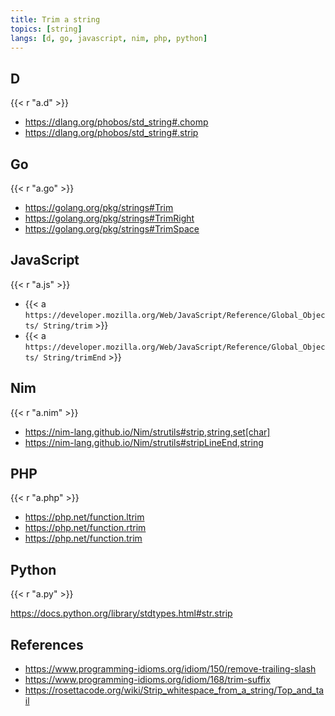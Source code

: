 ```yaml
---
title: Trim a string
topics: [string]
langs: [d, go, javascript, nim, php, python]
---
```


## D

{{< r "a.d" >}}

- <https://dlang.org/phobos/std_string#.chomp>
- <https://dlang.org/phobos/std_string#.strip>

## Go

{{< r "a.go" >}}

- <https://golang.org/pkg/strings#Trim>
- <https://golang.org/pkg/strings#TrimRight>
- <https://golang.org/pkg/strings#TrimSpace>

## JavaScript

{{< r "a.js" >}}

- {{< a `https://developer.mozilla.org/Web/JavaScript/Reference/Global_Objects/
   String/trim` >}}
- {{< a `https://developer.mozilla.org/Web/JavaScript/Reference/Global_Objects/
   String/trimEnd` >}}

## Nim

{{< r "a.nim" >}}

- <https://nim-lang.github.io/Nim/strutils#strip,string,set[char]>
- <https://nim-lang.github.io/Nim/strutils#stripLineEnd,string>

## PHP

{{< r "a.php" >}}

- <https://php.net/function.ltrim>
- <https://php.net/function.rtrim>
- <https://php.net/function.trim>

## Python

{{< r "a.py" >}}

<https://docs.python.org/library/stdtypes.html#str.strip>

## References

- <https://www.programming-idioms.org/idiom/150/remove-trailing-slash>
- <https://www.programming-idioms.org/idiom/168/trim-suffix>
- <https://rosettacode.org/wiki/Strip_whitespace_from_a_string/Top_and_tail>
